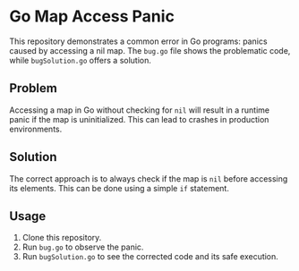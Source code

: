 # Go Map Access Panic

This repository demonstrates a common error in Go programs: panics caused by accessing a nil map.  The `bug.go` file shows the problematic code, while `bugSolution.go` offers a solution.

## Problem

Accessing a map in Go without checking for `nil` will result in a runtime panic if the map is uninitialized. This can lead to crashes in production environments.

## Solution

The correct approach is to always check if the map is `nil` before accessing its elements.  This can be done using a simple `if` statement.

## Usage

1. Clone this repository.
2. Run `bug.go` to observe the panic.
3. Run `bugSolution.go` to see the corrected code and its safe execution.